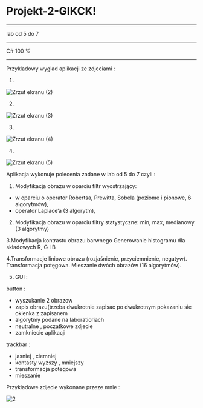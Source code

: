 
# Projekt-2-GIKCK!


------------------------

lab od 5 do 7 

-------------------------

C# 100 % 

------------------------

Przykladowy wyglad aplikacji ze zdjeciami : 


1)
![Zrzut ekranu (2)](https://user-images.githubusercontent.com/79966545/167120443-83254f30-61bb-4ee0-a6eb-8d22b3be2973.png)

2)

![Zrzut ekranu (3)](https://user-images.githubusercontent.com/79966545/167120880-9ea945e2-3e4f-40ba-bfb1-d96513f4773b.png)

3)

![Zrzut ekranu (4)](https://user-images.githubusercontent.com/79966545/167120922-87f1f3f6-0568-4323-abe9-f4963809b07b.png)

4)
![Zrzut ekranu (5)](https://user-images.githubusercontent.com/79966545/167120939-a3009352-1184-4680-8245-7f60cce005c4.png)



Aplikacja wykonuje polecenia zadane w lab od 5 do 7 czyli : 

1. Modyfikacja obrazu w oparciu filtr wyostrzający:
- w oparciu o operator Robertsa, Prewitta, Sobela (poziome i pionowe, 6 algorytmów),
- operator Laplace’a (3 algorytm),

2. Modyfikacja obrazu w oparciu filtry statystyczne: min, max, medianowy (3 algorytmy)

3.Modyfikacja kontrastu obrazu barwnego Generowanie histogramu dla składowych R, G i B

4.Transformacje liniowe obrazu (rozjaśnienie, przyciemnienie, negatyw). Transformacja potęgowa. Mieszanie dwóch obrazów (16 algorytmów).

5. GUI : 

button :
* wyszukanie 2 obrazow 
* zapis obrazu(trzeba dwukrotnie zapisac po dwukrotnym pokazaniu sie okienka z zapisanem  
* algorytmy podane na laboratioriach
* neutralne , poczatkowe zdjecie
* zamkniecie aplikacji

trackbar :

* jasniej , ciemniej 
* kontasty wyzszy , mniejszy 
* transformacja potegowa 
* mieszanie 

Przykladowe zdjecie wykonane przeze mnie : 


![2](https://user-images.githubusercontent.com/79966545/167134920-46ad2601-9d9f-4c0d-bd98-ea27a3ecc12a.jpg)


